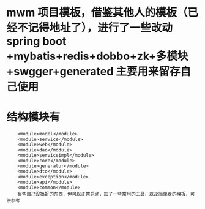 # mwm  项目模板，借鉴其他人的模板（已经不记得地址了），进行了一些改动 spring boot +mybatis+redis+dobbo+zk+多模块+swgger+generated 主要用来留存自己使用

# 结构模块有
        <module>model</module>
        <module>service</module>
        <module>web</module>
        <module>dao</module>
        <module>serviceimpl</module>
        <module>core</module>
        <module>generator</module>
        <module>dto</module>
        <module>exception</module>
        <module>api</module>
        <module>common</module>
        有些自己没搞好的东西，但可以正常启动，加了一些常用的工具，以及简单表的模板，可供参考 
